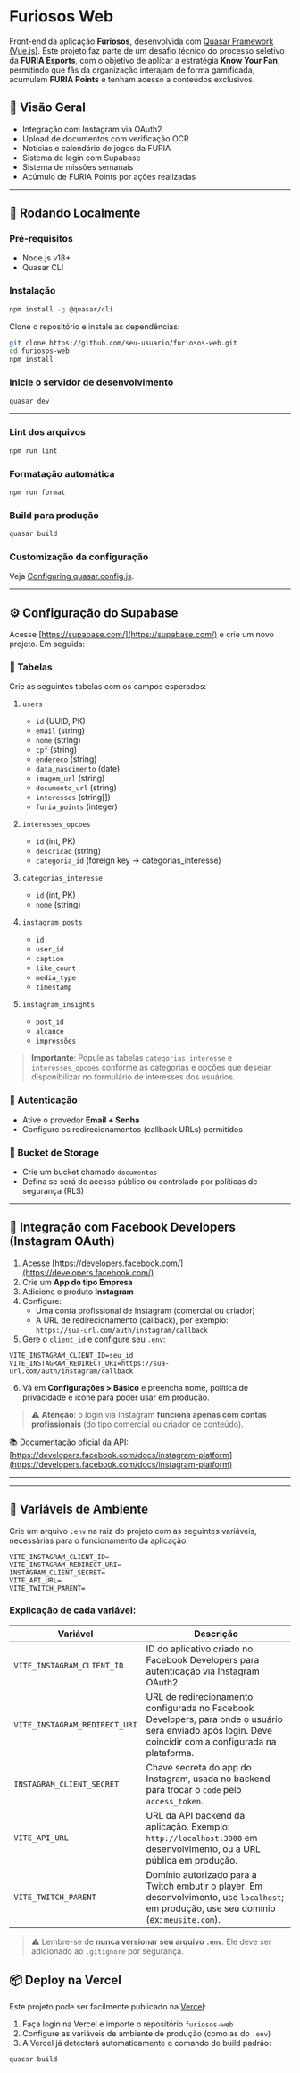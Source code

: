 # Furiosos Web

Front-end da aplicação **Furiosos**, desenvolvida com [Quasar Framework (Vue.js)](https://quasar.dev/). Este projeto faz parte de um desafio técnico do processo seletivo da **FURIA Esports**, com o objetivo de aplicar a estratégia **Know Your Fan**, permitindo que fãs da organização interajam de forma gamificada, acumulem **FURIA Points** e tenham acesso a conteúdos exclusivos.

## 📸 Visão Geral

- Integração com Instagram via OAuth2
- Upload de documentos com verificação OCR
- Notícias e calendário de jogos da FURIA
- Sistema de login com Supabase
- Sistema de missões semanais
- Acúmulo de FURIA Points por ações realizadas

---

## 🚀 Rodando Localmente

### Pré-requisitos

- Node.js v18+
- Quasar CLI

### Instalação

```bash
npm install -g @quasar/cli
```

Clone o repositório e instale as dependências:

```bash
git clone https://github.com/seu-usuario/furiosos-web.git
cd furiosos-web
npm install
```

### Inicie o servidor de desenvolvimento

```bash
quasar dev
```

---

### Lint dos arquivos

```bash
npm run lint
```

### Formatação automática

```bash
npm run format
```

### Build para produção

```bash
quasar build
```

### Customização da configuração

Veja [Configuring quasar.config.js](https://v2.quasar.dev/quasar-cli-vite/quasar-config-js).

---

## ⚙️ Configuração do Supabase

Acesse [https://supabase.com/](https://supabase.com/) e crie um novo projeto. Em seguida:

### 🔸 Tabelas

Crie as seguintes tabelas com os campos esperados:

1. `users`
   - `id` (UUID, PK)
   - `email` (string)
   - `nome` (string)
   - `cpf` (string)
   - `endereco` (string)
   - `data_nascimento` (date)
   - `imagem_url` (string)
   - `documento_url` (string)
   - `interesses` (string[])
   - `furia_points` (integer)

2. `interesses_opcoes`
   - `id` (int, PK)
   - `descricao` (string)
   - `categoria_id` (foreign key → categorias_interesse)

3. `categorias_interesse`
   - `id` (int, PK)
   - `nome` (string)

4. `instagram_posts`
   - `id`
   - `user_id`
   - `caption`
   - `like_count`
   - `media_type`
   - `timestamp`

5. `instagram_insights`
   - `post_id`
   - `alcance`
   - `impressões`

> **Importante**: Popule as tabelas `categorias_interesse` e `interesses_opcoes` conforme as categorias e opções que desejar disponibilizar no formulário de interesses dos usuários.

### 🔸 Autenticação

- Ative o provedor **Email + Senha**
- Configure os redirecionamentos (callback URLs) permitidos

### 🔸 Bucket de Storage

- Crie um bucket chamado `documentos`
- Defina se será de acesso público ou controlado por políticas de segurança (RLS)

---

## 📱 Integração com Facebook Developers (Instagram OAuth)

1. Acesse [https://developers.facebook.com/](https://developers.facebook.com/)
2. Crie um **App do tipo Empresa**
3. Adicione o produto **Instagram**
4. Configure:
   - Uma conta profissional de Instagram (comercial ou criador)
   - A URL de redirecionamento (callback), por exemplo:  
     `https://sua-url.com/auth/instagram/callback`
5. Gere o `client_id` e configure seu `.env`:

```env
VITE_INSTAGRAM_CLIENT_ID=seu_id
VITE_INSTAGRAM_REDIRECT_URI=https://sua-url.com/auth/instagram/callback
```

6. Vá em **Configurações > Básico** e preencha nome, política de privacidade e ícone para poder usar em produção.

> ⚠️ **Atenção**: o login via Instagram **funciona apenas com contas profissionais** (do tipo comercial ou criador de conteúdo).

📚 Documentação oficial da API: [https://developers.facebook.com/docs/instagram-platform](https://developers.facebook.com/docs/instagram-platform)

---


---

## 🔐 Variáveis de Ambiente

Crie um arquivo `.env` na raiz do projeto com as seguintes variáveis, necessárias para o funcionamento da aplicação:

```env
VITE_INSTAGRAM_CLIENT_ID=
VITE_INSTAGRAM_REDIRECT_URI=
INSTAGRAM_CLIENT_SECRET=
VITE_API_URL=
VITE_TWITCH_PARENT=
```

### Explicação de cada variável:

| Variável                     | Descrição |
|-----------------------------|-----------|
| `VITE_INSTAGRAM_CLIENT_ID`  | ID do aplicativo criado no Facebook Developers para autenticação via Instagram OAuth2. |
| `VITE_INSTAGRAM_REDIRECT_URI` | URL de redirecionamento configurada no Facebook Developers, para onde o usuário será enviado após login. Deve coincidir com a configurada na plataforma. |
| `INSTAGRAM_CLIENT_SECRET`   | Chave secreta do app do Instagram, usada no backend para trocar o `code` pelo `access_token`. |
| `VITE_API_URL`              | URL da API backend da aplicação. Exemplo: `http://localhost:3000` em desenvolvimento, ou a URL pública em produção. |
| `VITE_TWITCH_PARENT`        | Domínio autorizado para a Twitch embutir o player. Em desenvolvimento, use `localhost`; em produção, use seu domínio (ex: `meusite.com`). |

> ⚠️ Lembre-se de **nunca versionar seu arquivo `.env`**. Ele deve ser adicionado ao `.gitignore` por segurança.


## 📦 Deploy na Vercel

Este projeto pode ser facilmente publicado na [Vercel](https://vercel.com/):

1. Faça login na Vercel e importe o repositório `furiosos-web`
2. Configure as variáveis de ambiente de produção (como as do `.env`)
3. A Vercel já detectará automaticamente o comando de build padrão:

```bash
quasar build
```